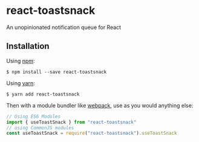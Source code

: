 # react-toastsnack

An unopinionated notification queue for React

## Installation

Using [npm](https://www.npmjs.com/):

    $ npm install --save react-toastsnack

Using [yarn](https://yarnpkg.com/):

    $ yarn add react-toastsnack


Then with a module bundler like [webpack](https://webpack.github.io/), use as you would anything else:

```js
// Using ES6 Modules
import { useToastSnack } from "react-toastsnack"
// using CommonJS modules
const useToastSnack = require("react-toastsnack").useToastSnack
```
